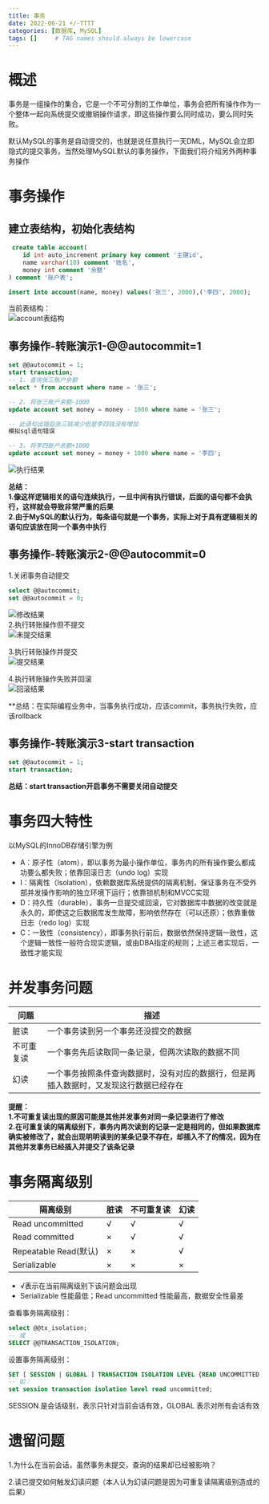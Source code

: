 ```yaml
---
title: 事务
date: 2022-06-21 +/-TTTT
categories: [数据库, MySQL]
tags: []     # TAG names should always be lowercase
---
```


# 概述
事务是一组操作的集合，它是一个不可分割的工作单位，事务会把所有操作作为一个整体一起向系统提交或撤销操作请求，即这些操作要么同时成功，要么同时失败。

默认MySQL的事务是自动提交的，也就是说任意执行一天DML，MySQL会立即隐式的提交事务，当然处理MySQL默认的事务操作，下面我们将介绍另外两种事务操作

# 事务操作
## 建立表结构，初始化表结构
```sql
 create table account(
    id int auto_increment primary key comment '主键id',
    name varchar(10) comment '姓名',
    money int comment '余额'
) comment '账户表';

insert into account(name, money) values('张三', 2000),('李四', 2000);
```

当前表结构：<br>
![account表结构](/blog/202206211524131.png "account表结构")

## 事务操作-转账演示1-\@\@autocommit=1
```sql
set @@autocommit = 1;
start transaction;
-- 1. 查询张三账户余额
select * from account where name = '张三';

-- 2. 将张三账户余额-1000
update account set money = money - 1000 where name = '张三';

-- 此语句出错后张三钱减少但是李四钱没有增加
模拟sql语句错误

-- 3. 将李四账户余额+1000
update account set money = money + 1000 where name = '李四';
```

![执行结果](/blog/202206211548870.png "执行结果")

**总结：<br>
1.像这样逻辑相关的语句连续执行，一旦中间有执行错误，后面的语句都不会执行，这样就会导致非常严重的后果<br>
2.由于MySQL的默认行为，每条语句就是一个事务，实际上对于具有逻辑相关的语句应该放在同一个事务中执行**

## 事务操作-转账演示2-\@\@autocommit=0
1.关闭事务自动提交<br>
```sql
select @@autocommit;
set @@autocommit = 0;
```

![修改结果](/blog/202206211558987.png "修改结果")<br>
2.执行转账操作但不提交<br>
![未提交结果](/blog/202206211618755.png "未提交结果")

3.执行转账操作并提交<br>
![提交结果](/blog/202206211620938.png "提交结果")

4.执行转账操作失败并回滚<br>
![回滚结果](/blog/202206211626377.png "回滚结果")


**总结：在实际编程业务中，当事务执行成功，应该commit，事务执行失败，应该rollback

## 事务操作-转账演示3-start transaction
```sql
set @@autocommit = 1;
start transaction;
```
**总结：start transaction开启事务不需要关闭自动提交**

# 事务四大特性
以MySQL的InnoDB存储引擎为例

- A：原子性（atom），即以事务为最小操作单位，事务内的所有操作要么都成功要么都失败；依靠回滚日志（undo log）实现
- I：隔离性（Isolation），依赖数据库系统提供的隔离机制，保证事务在不受外部并发操作影响的独立环境下运行；依靠锁机制和MVCC实现
- D：持久性（durable），事务一旦提交或回滚，它对数据库中数据的改变就是永久的，即使这之后数据库发生故障，影响依然存在（可以还原）；依靠重做日志（redo log）实现
- C：一致性（consistency），即事务执行前后，数据依然保持逻辑一致性，这个逻辑一致性一般符合现实逻辑，或由DBA指定的规则；上述三者实现后，一致性才能实现

# 并发事务问题
| 问题  | 描述  |
| ------------ | ------------ |
| 脏读  | 一个事务读到另一个事务还没提交的数据  |
| 不可重复读  | 一个事务先后读取同一条记录，但两次读取的数据不同  |
| 幻读  | 一个事务按照条件查询数据时，没有对应的数据行，但是再插入数据时，又发现这行数据已经存在  |

**提醒：<br>
1.不可重复读出现的原因可能是其他并发事务对同一条记录进行了修改<br>
2.在可重复读的隔离级别下，事务内两次读到的记录一定是相同的，但如果数据库确实被修改了，就会出现明明读到的某条记录不存在，却插入不了的情况，因为在其他并发事务已经插入并提交了该条记录**

# 事务隔离级别
| 隔离级别  | 脏读  | 不可重复读  | 幻读  |
| ------------ | ------------ | ------------ | ------------ |
| Read uncommitted  | √  | √  | √  |
| Read committed  | ×  | √  | √  |
| Repeatable Read(默认)  | ×  | ×  | √  |
| Serializable  | ×  | ×  | ×  |

- √表示在当前隔离级别下该问题会出现
- Serializable 性能最低；Read uncommitted 性能最高，数据安全性最差
  
查看事务隔离级别：<br>
```SQL
select @@tx_isolation;
-- 或
SELECT @@TRANSACTION_ISOLATION;
```

设置事务隔离级别：<br>
```sql
SET [ SESSION | GLOBAL ] TRANSACTION ISOLATION LEVEL {READ UNCOMMITTED | READ COMMITTED | REPEATABLE READ | SERIALIZABLE };
-- 如：
set session transaction isolation level read uncommitted;
```

SESSION 是会话级别，表示只针对当前会话有效，GLOBAL 表示对所有会话有效

# 遗留问题
1.为什么在当前会话，虽然事务未提交，查询的结果却已经被影响？

2.读已提交如何触发幻读问题（本人认为幻读问题是因为可重复读隔离级别造成的后果）